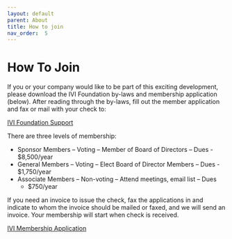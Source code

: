 ```yaml
---
layout: default
parent: About
title: How to join
nav_order:  5
---
```


# How To Join

If you or your company would like to be part of this exciting
development, please download the IVI Foundation by-laws and membership
application (below). After reading through the by-laws, fill out the
member application and fax or mail with your check to:

[IVI Foundation Support](mailto:support@ivifoundation.org)

There are three levels of membership:

  - Sponsor Members – Voting – Member of Board of Directors – Dues -
    $8,500/year
  - General Members – Voting – Elect Board of Director Members – Dues -
    $1,750/year
  - Associate Members – Non-voting – Attend meetings, email list – Dues
    - $750/year

If you need an invoice to issue the check, fax the applications in and
indicate to whom the invoice should be mailed or faxed, and we will send
an invoice. Your membership will start when check is received.

[IVI Membership Application](../assets/docs/IVI-Membership-Application-2023-11-28.docx)
